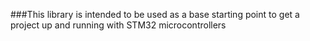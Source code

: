 ###This library is intended to be used as a base starting point to get a project up and running with STM32 microcontrollers